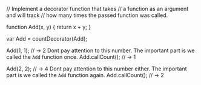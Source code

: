 // Implement a decorator function that takes 
// a function as an argument and will track
// how many times the passed function was called.

function Add(x, y) {
  return x + y; 
}

var Add = countDecorator(Add);

Add(1, 1);
// -> 2 Dont pay attention to this number. The important part is we called the `Add` function once.
Add.callCount();
// -> 1

Add(2, 2);
// -> 4 Dont pay attention to this number either. The important part is we called the `Add` function again.
Add.callCount();
// -> 2

